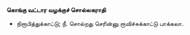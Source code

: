 **கொங்கு வட்டார வழக்குச் சொல்லகராதி**
- நிரூபித்துக்காட்டு; நீ. சொல்றது செரின்னு ரூவிச்சுக்காட்டு பாக்கலா.

